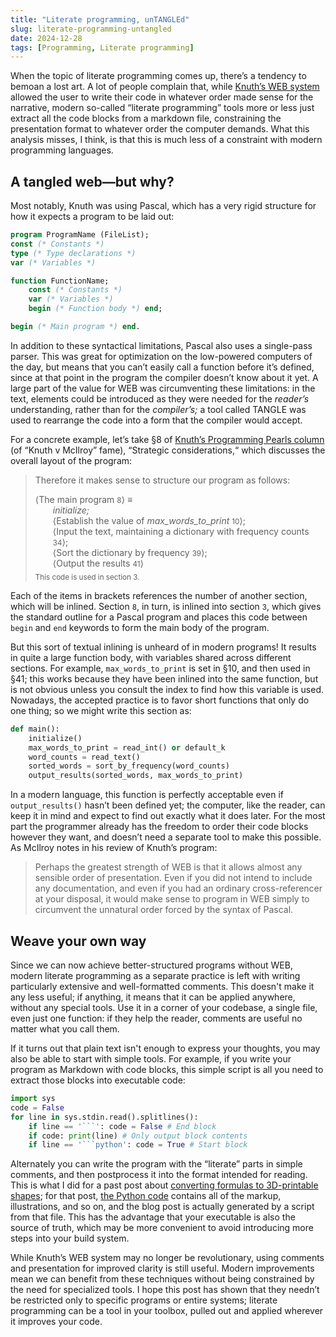 ```yaml
---
title: "Literate programming, unTANGLEd"
slug: literate-programming-untangled
date: 2024-12-28
tags: [Programming, Literate programming]
---
```

When the topic of literate programming comes up, there’s a tendency to bemoan a lost art. A lot of people complain that, while [Knuth’s WEB system](https://en.wikipedia.org/wiki/Web_(programming_system)) allowed the user to write their code in whatever order made sense for the narrative, modern so-called “literate programming” tools more or less just extract all the code blocks from a markdown file, constraining the presentation format to whatever order the computer demands. What this analysis misses, I think, is that this is much less of a constraint with modern programming languages.
<!--more-->

## A tangled web—but why?

Most notably, Knuth was using Pascal, which has a very rigid structure for how it expects a program to be laid out:

```pascal
program ProgramName (FileList);
const (* Constants *)
type (* Type declarations *)
var (* Variables *)

function FunctionName;
	const (* Constants *)
	var (* Variables *)
	begin (* Function body *) end;

begin (* Main program *) end.
```

In addition to these syntactical limitations, Pascal also uses a single-pass parser. This was great for optimization on the low-powered computers of the day, but means that you can’t easily call a function before it’s defined, since at that point in the program the compiler doesn’t know about it yet. A large part of the value for WEB was circumventing these limitations: in the text, elements could be introduced as they were needed for the *reader’s* understanding, rather than for the *compiler’s;* a tool called TANGLE was used to rearrange the code into a form that the compiler would accept.

<style>blockquote{font-style: inherit}blockquote small {display: inline} blockquote small:before {content: none}</style>

For a concrete example, let’s take §8 of [Knuth’s Programming Pearls column](https://homepages.cwi.nl/~storm/teaching/reader/BentleyEtAl86.pdf) (of “Knuth v McIlroy” fame), “Strategic considerations,“ which discusses the overall layout of the program:

> Therefore it makes sense to structure our program as follows:
>
> <div>⟨The main program <small>8</small>⟩ ≡</div><div style="padding-left: 2em">
>   <em>initialize;</em><br>
>   ⟨Establish the value of <em>max_words_to_print</em> <small>10</small>⟩;<br>
>   ⟨Input the text, maintaining a dictionary with frequency counts <small>34</small>⟩;<br>
>   ⟨Sort the dictionary by frequency <small>39</small>⟩;<br>
>   ⟨Output the results <small>41</small>⟩</div>
>
> <p style="margin-top: 0.5em"><small>This code is used in section 3.</small></p>

Each of the items in brackets references the number of another section, which will be inlined. Section <small>8</small>, in turn, is inlined into section <small>3</small>, which gives the standard outline for a Pascal program and places this code between `begin` and `end` keywords to form the main body of the program.

But this sort of textual inlining is unheard of in modern programs! It results in quite a large function body, with variables shared across different sections. For example, `max_words_to_print` is set in §10, and then used in §41; this works because they have been inlined into the same function, but is not obvious unless you consult the index to find how this variable is used. Nowadays, the accepted practice is to favor short functions that only do one thing; so we might write this section as:

```python
def main():
	initialize()
	max_words_to_print = read_int() or default_k
	word_counts = read_text()
	sorted_words = sort_by_frequency(word_counts)
	output_results(sorted_words, max_words_to_print)
```

In a modern language, this function is perfectly acceptable even if `output_results()` hasn’t been defined yet; the computer, like the reader, can keep it in mind and expect to find out exactly what it does later. For the most part the programmer already has the freedom to order their code blocks however they want, and doesn’t need a separate tool to make this possible. As McIlroy notes in his review of Knuth’s program:

> Perhaps the greatest strength of WEB is that it allows almost any sensible order of presentation. Even if you did not intend to include any documentation, and even if you had an ordinary cross-referencer at your disposal, it would make sense to program in WEB simply to circumvent the unnatural order forced by the syntax of Pascal.

## Weave your own way

Since we can now achieve better-structured programs without WEB, modern literate programming as a separate practice is left with writing particularly extensive and well-formatted comments. This doesn't make it any less useful; if anything, it means that it can be applied anywhere, without any special tools. Use it in a corner of your codebase, a single file, even just one function: if they help the reader, comments are useful no matter what you call them.

If it turns out that plain text isn't enough to express your thoughts, you may also be able to start with simple tools. For example, if you write your program as Markdown with code blocks, this simple script is all you need to extract those blocks into executable code:

```python
import sys
code = False
for line in sys.stdin.read().splitlines():
    if line == '```': code = False # End block
    if code: print(line) # Only output block contents
    if line == '```python': code = True # Start block
```

Alternately you can write the program with the “literate” parts in simple comments, and then postprocess it into the format intended for reading. This is what I did for a past post about [converting formulas to 3D-printable shapes](/blog/post/python-3d-rendering/); for that post, [the Python code](/blog/post/python-3d-rendering/buildshape.py) contains all of the markup, illustrations, and so on, and the blog post is actually generated by a script from that file. This has the advantage that your executable is also the source of truth, which may be more convenient to avoid introducing more steps into your build system.

While Knuth’s WEB system may no longer be revolutionary, using comments and presentation for improved clarity is still useful. Modern improvements mean we can benefit from these techniques without being constrained by the need for specialized tools. I hope this post has shown that they needn’t be restricted only to specific programs or entire systems; literate programming can be a tool in your toolbox, pulled out and applied wherever it improves your code.
